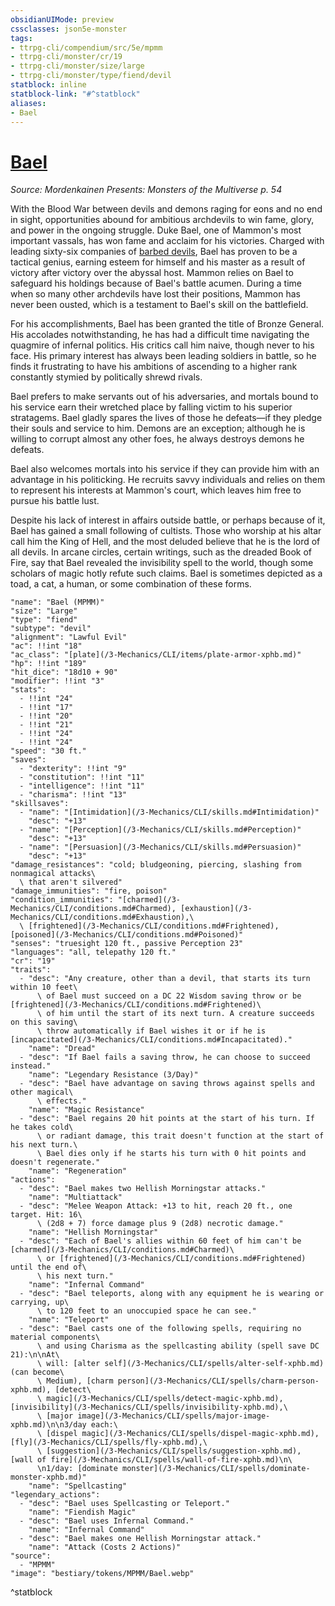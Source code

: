 ```yaml
---
obsidianUIMode: preview
cssclasses: json5e-monster
tags:
- ttrpg-cli/compendium/src/5e/mpmm
- ttrpg-cli/monster/cr/19
- ttrpg-cli/monster/size/large
- ttrpg-cli/monster/type/fiend/devil
statblock: inline
statblock-link: "#^statblock"
aliases:
- Bael
---
```

# [Bael](3-Mechanics\CLI\bestiary\npc/bael-mpmm.md)
*Source: Mordenkainen Presents: Monsters of the Multiverse p. 54*  

With the Blood War between devils and demons raging for eons and no end in sight, opportunities abound for ambitious archdevils to win fame, glory, and power in the ongoing struggle. Duke Bael, one of Mammon's most important vassals, has won fame and acclaim for his victories. Charged with leading sixty-six companies of [barbed devils](/3-Mechanics/CLI/bestiary/fiend/barbed-devil-xmm.md), Bael has proven to be a tactical genius, earning esteem for himself and his master as a result of victory after victory over the abyssal host. Mammon relies on Bael to safeguard his holdings because of Bael's battle acumen. During a time when so many other archdevils have lost their positions, Mammon has never been ousted, which is a testament to Bael's skill on the battlefield.

For his accomplishments, Bael has been granted the title of Bronze General. His accolades notwithstanding, he has had a difficult time navigating the quagmire of infernal politics. His critics call him naive, though never to his face. His primary interest has always been leading soldiers in battle, so he finds it frustrating to have his ambitions of ascending to a higher rank constantly stymied by politically shrewd rivals.

Bael prefers to make servants out of his adversaries, and mortals bound to his service earn their wretched place by falling victim to his superior stratagems. Bael gladly spares the lives of those he defeats—if they pledge their souls and service to him. Demons are an exception; although he is willing to corrupt almost any other foes, he always destroys demons he defeats.

Bael also welcomes mortals into his service if they can provide him with an advantage in his politicking. He recruits savvy individuals and relies on them to represent his interests at Mammon's court, which leaves him free to pursue his battle lust.

Despite his lack of interest in affairs outside battle, or perhaps because of it, Bael has gained a small following of cultists. Those who worship at his altar call him the King of Hell, and the most deluded believe that he is the lord of all devils. In arcane circles, certain writings, such as the dreaded Book of Fire, say that Bael revealed the invisibility spell to the world, though some scholars of magic hotly refute such claims. Bael is sometimes depicted as a toad, a cat, a human, or some combination of these forms.

```statblock
"name": "Bael (MPMM)"
"size": "Large"
"type": "fiend"
"subtype": "devil"
"alignment": "Lawful Evil"
"ac": !!int "18"
"ac_class": "[plate](/3-Mechanics/CLI/items/plate-armor-xphb.md)"
"hp": !!int "189"
"hit_dice": "18d10 + 90"
"modifier": !!int "3"
"stats":
  - !!int "24"
  - !!int "17"
  - !!int "20"
  - !!int "21"
  - !!int "24"
  - !!int "24"
"speed": "30 ft."
"saves":
  - "dexterity": !!int "9"
  - "constitution": !!int "11"
  - "intelligence": !!int "11"
  - "charisma": !!int "13"
"skillsaves":
  - "name": "[Intimidation](/3-Mechanics/CLI/skills.md#Intimidation)"
    "desc": "+13"
  - "name": "[Perception](/3-Mechanics/CLI/skills.md#Perception)"
    "desc": "+13"
  - "name": "[Persuasion](/3-Mechanics/CLI/skills.md#Persuasion)"
    "desc": "+13"
"damage_resistances": "cold; bludgeoning, piercing, slashing from nonmagical attacks\
  \ that aren't silvered"
"damage_immunities": "fire, poison"
"condition_immunities": "[charmed](/3-Mechanics/CLI/conditions.md#Charmed), [exhaustion](/3-Mechanics/CLI/conditions.md#Exhaustion),\
  \ [frightened](/3-Mechanics/CLI/conditions.md#Frightened), [poisoned](/3-Mechanics/CLI/conditions.md#Poisoned)"
"senses": "truesight 120 ft., passive Perception 23"
"languages": "all, telepathy 120 ft."
"cr": "19"
"traits":
  - "desc": "Any creature, other than a devil, that starts its turn within 10 feet\
      \ of Bael must succeed on a DC 22 Wisdom saving throw or be [frightened](/3-Mechanics/CLI/conditions.md#Frightened)\
      \ of him until the start of its next turn. A creature succeeds on this saving\
      \ throw automatically if Bael wishes it or if he is [incapacitated](/3-Mechanics/CLI/conditions.md#Incapacitated)."
    "name": "Dread"
  - "desc": "If Bael fails a saving throw, he can choose to succeed instead."
    "name": "Legendary Resistance (3/Day)"
  - "desc": "Bael have advantage on saving throws against spells and other magical\
      \ effects."
    "name": "Magic Resistance"
  - "desc": "Bael regains 20 hit points at the start of his turn. If he takes cold\
      \ or radiant damage, this trait doesn't function at the start of his next turn.\
      \ Bael dies only if he starts his turn with 0 hit points and doesn't regenerate."
    "name": "Regeneration"
"actions":
  - "desc": "Bael makes two Hellish Morningstar attacks."
    "name": "Multiattack"
  - "desc": "Melee Weapon Attack: +13 to hit, reach 20 ft., one target. Hit: 16\
      \ (2d8 + 7) force damage plus 9 (2d8) necrotic damage."
    "name": "Hellish Morningstar"
  - "desc": "Each of Bael's allies within 60 feet of him can't be [charmed](/3-Mechanics/CLI/conditions.md#Charmed)\
      \ or [frightened](/3-Mechanics/CLI/conditions.md#Frightened) until the end of\
      \ his next turn."
    "name": "Infernal Command"
  - "desc": "Bael teleports, along with any equipment he is wearing or carrying, up\
      \ to 120 feet to an unoccupied space he can see."
    "name": "Teleport"
  - "desc": "Bael casts one of the following spells, requiring no material components\
      \ and using Charisma as the spellcasting ability (spell save DC 21):\n\nAt\
      \ will: [alter self](/3-Mechanics/CLI/spells/alter-self-xphb.md) (can become\
      \ Medium), [charm person](/3-Mechanics/CLI/spells/charm-person-xphb.md), [detect\
      \ magic](/3-Mechanics/CLI/spells/detect-magic-xphb.md), [invisibility](/3-Mechanics/CLI/spells/invisibility-xphb.md),\
      \ [major image](/3-Mechanics/CLI/spells/major-image-xphb.md)\n\n3/day each:\
      \ [dispel magic](/3-Mechanics/CLI/spells/dispel-magic-xphb.md), [fly](/3-Mechanics/CLI/spells/fly-xphb.md),\
      \ [suggestion](/3-Mechanics/CLI/spells/suggestion-xphb.md), [wall of fire](/3-Mechanics/CLI/spells/wall-of-fire-xphb.md)\n\
      \n1/day: [dominate monster](/3-Mechanics/CLI/spells/dominate-monster-xphb.md)"
    "name": "Spellcasting"
"legendary_actions":
  - "desc": "Bael uses Spellcasting or Teleport."
    "name": "Fiendish Magic"
  - "desc": "Bael uses Infernal Command."
    "name": "Infernal Command"
  - "desc": "Bael makes one Hellish Morningstar attack."
    "name": "Attack (Costs 2 Actions)"
"source":
  - "MPMM"
"image": "bestiary/tokens/MPMM/Bael.webp"
```
^statblock